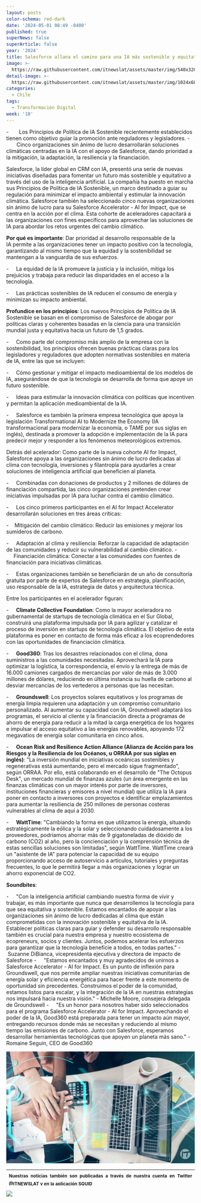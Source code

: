 ```yaml
---
layout: posts
color-schema: red-dark
date: '2024-05-01 08:49 -0400'
published: true
superNews: false
superArticle: false
year: '2024'
title: Salesforce allana el camino para una IA más sostenible y equitativa
image: >-
  https://raw.githubusercontent.com/itnewslat/assets/master/img/540x320/equipo-it-unido-p.jpg
detail-image: >-
  https://raw.githubusercontent.com/itnewslat/assets/master/img/1024x680/equipo-it-unido-g.jpg
categories:
  - Chile
tags:
  - Transformación Digital
week: '18'
---
```

-       Los Principios de Política de IA Sostenible recientemente establecidos tienen como objetivo guiar la promoción ante reguladores y legisladores.
-       Cinco organizaciones sin ánimo de lucro desarrollarán soluciones climáticas centradas en la IA con el apoyo de Salesforce, dando prioridad a la mitigación, la adaptación, la resiliencia y la financiación.

Salesforce, la líder global en CRM con IA, presentó una serie de nuevas iniciativas diseñadas para fomentar un futuro más sostenible y equitativo a través del uso de la inteligencia artificial. La compañía ha puesto en marcha sus Principios de Política de IA Sostenible, un marco destinado a guiar su regulación para minimizar el impacto ambiental y estimular la innovación climática. Salesforce también ha seleccionado cinco nuevas organizaciones sin ánimo de lucro para su Salesforce Accelerator - AI for Impact, que se centra en la acción por el clima. Esta cohorte de aceleradores capacitará a las organizaciones con fines específicos para aprovechar las soluciones de IA para abordar los retos urgentes del cambio climático.

**Por qué es importante**: Dar prioridad al desarrollo responsable de la IA permite a las organizaciones tener un impacto positivo con la tecnología, garantizando al mismo tiempo que la equidad y la sostenibilidad se mantengan a la vanguardia de sus esfuerzos.

-     La equidad de la IA promueve la justicia y la inclusión, mitiga los prejuicios y trabaja para reducir las disparidades en el acceso a la tecnología.

-     Las prácticas sostenibles de IA reducen el consumo de energía y minimizan su impacto ambiental.

**Profundice en los principios**: Los nuevos Principios de Política de IA Sostenible se basan en el compromiso de Salesforce de abogar por políticas claras y coherentes basadas en la ciencia para una transición mundial justa y equitativa hacia un futuro de 1,5 grados.

-     Como parte del compromiso más amplio de la empresa con la sostenibilidad, los principios ofrecen buenas prácticas claras para los legisladores y reguladores que adopten normativas sostenibles en materia de IA, entre las que se incluyen:

  -     Cómo gestionar y mitigar el impacto medioambiental de los modelos de IA, asegurándose de que la tecnología se desarrolla de forma que apoye un futuro sostenible.

  -     Ideas para estimular la innovación climática con políticas que incentiven y permitan la aplicación medioambiental de la IA.

-     Salesforce es también la primera empresa tecnológica que apoya la legislación Transformational AI to Modernize the Economy (IA transformacional para modernizar la economía, o TAME por sus siglas en inglés), destinada a promover la adopción e implementación de la IA para predecir mejor y responder a los fenómenos meteorológicos extremos.

Detrás del acelerador: Como parte de la nueva cohorte AI for Impact, Salesforce apoya a las organizaciones sin ánimo de lucro dedicadas al clima con tecnología, inversiones y filantropía para ayudarles a crear soluciones de inteligencia artificial que beneficien al planeta.

-     Combinadas con donaciones de productos y 2 millones de dólares de financiación compartida, las cinco organizaciones pretenden crear iniciativas impulsadas por IA para luchar contra el cambio climático.

-     Los cinco primeros participantes en el AI for Impact Accelerator desarrollarán soluciones en tres áreas críticas:

  -    Mitigación del cambio climático: Reducir las emisiones y mejorar los sumideros de carbono.

  -     Adaptación al clima y resiliencia: Reforzar la capacidad de adaptación de las comunidades y reducir su vulnerabilidad al cambio climático.
  -     Financiación climática: Conectar a las comunidades con fuentes de financiación para iniciativas climáticas.

-     Estas organizaciones también se beneficiarán de un año de consultoría gratuita por parte de expertos de Salesforce en estrategia, planificación, uso responsable de la IA, estrategia de datos y arquitectura técnica.

Entre los participantes en el acelerador figuran:

-     **Climate Collective Foundation**: Como la mayor aceleradora no gubernamental de startups de tecnología climática en el Sur Global, construirá una plataforma impulsada por IA para agilizar y catalizar el proceso de inversión en startups de tecnología climática. El objetivo de esta plataforma es poner en contacto de forma más eficaz a los ecoprendedores con las oportunidades de financiación climática.

-     **Good360**: Tras los desastres relacionados con el clima, dona suministros a las comunidades necesitadas. Aprovechará la IA para optimizar la logística, la correspondencia, el envío y la entrega de más de 16.000 camiones cargados de mercancías por valor de más de 3.000 millones de dólares, reduciendo en última instancia su huella de carbono al desviar mercancías de los vertederos a personas que las necesitan.

-     **Groundswell**: Los proyectos solares equitativos y los programas de energía limpia requieren una adaptación y un compromiso comunitario personalizado. Al aumentar su capacidad con IA, Groundswell adaptará los programas, el servicio al cliente y la financiación directa a programas de ahorro de energía para reducir a la mitad la carga energética de los hogares e impulsar el acceso equitativo a las energías renovables, apoyando 172 megavatios de energía solar comunitaria en cinco años.

-     **Ocean Risk and Resilience Action Alliance (Alianza de Acción para los Riesgos y la Resiliencia de los Océanos, u ORRAA por sus siglas en inglés)**: "La inversión mundial en iniciativas oceánicas sostenibles y regenerativas está aumentando, pero el mercado sigue fragmentado", según ORRAA. Por ello, está colaborando en el desarrollo de "The Octopus Desk", un mercado mundial de finanzas azules (un área emergente en las finanzas climáticas con un mayor interés por parte de inversores, instituciones financieras y emisores a nivel mundial) que utiliza la IA para poner en contacto a inversores con proyectos e identificar emplazamientos para aumentar la resiliencia de 250 millones de personas costeras vulnerables al clima de aquí a 2030.

-     **WattTime**: "Cambiando la forma en que utilizamos la energía, situando estratégicamente la eólica y la solar y seleccionando cuidadosamente a los proveedores, podríamos ahorrar más de 9 gigatoneladas de dióxido de carbono (CO2) al año, pero la concienciación y la comprensión técnica de estas sencillas soluciones son limitadas", según WattTime. WattTime creará un "asistente de IA" para potenciar la capacidad de su equipo proporcionando acceso de autoservicio a artículos, tutoriales y preguntas frecuentes, lo que le permitirá llegar a más organizaciones y lograr un ahorro exponencial de CO2.

**Soundbites**:

-     "Con la inteligencia artificial cambiando nuestra forma de vivir y trabajar, es más importante que nunca que desarrollemos la tecnología para que sea equitativa y sostenible. Estamos encantados de apoyar a las organizaciones sin ánimo de lucro dedicadas al clima que están comprometidas con la innovación sostenible y equitativa de la IA. Establecer políticas claras para guiar y defender su desarrollo responsable también es crucial para nuestra empresa y nuestro ecosistema de ecopreneurs, socios y clientes. Juntos, podemos acelerar los esfuerzos para garantizar que la tecnología beneficie a todos, en todas partes." - Suzanne DiBianca, vicepresidenta ejecutiva y directora de impacto de Salesforce
-     "Estamos encantados y muy agradecidos de unirnos a Salesforce Accelerator - AI for Impact. Es un punto de inflexión para Groundswell, que nos permite ampliar nuestras iniciativas comunitarias de energía solar y eficiencia energética para hacer frente a este momento de oportunidad sin precedentes. Construimos el poder de la comunidad, estamos listos para escalar, y la integración de la IA en nuestras estrategias nos impulsará hacia nuestra visión." - Michelle Moore, consejera delegada de Groundswell
-     "Es un honor para nosotros haber sido seleccionados para el programa Salesforce Accelerator - AI for Impact. Aprovechando el poder de la IA, Good360 está preparada para tener un impacto aún mayor, entregando recursos donde más se necesitan y reduciendo al mismo tiempo las emisiones de carbono. Junto con Salesforce, esperamos desarrollar herramientas tecnológicas que apoyen un planeta más sano." - Romaine Seguin, CEO de Good360

![](https://raw.githubusercontent.com/itnewslat/assets/master/img/540x320/equipo-it-unido-p.jpg)

<table style="height: 42px;" width="569">
<tbody>
<tr>
<td style="text-align: justify;"><sub><strong>Nuestras noticias también son publicadas a través de nuestra cuenta en Twitter <a href="https://twitter.com/itnewslat?lang=es">@ITNEWSLAT</a> y en la aplicación <a href="https://squidapp.co/en/">SQUID</a></strong></sub></td>
</tr>
</tbody>
</table>

<img src="https://tracker.metricool.com/c3po.jpg?hash=56f88a41e39ab42c063cc51676587a04"/>